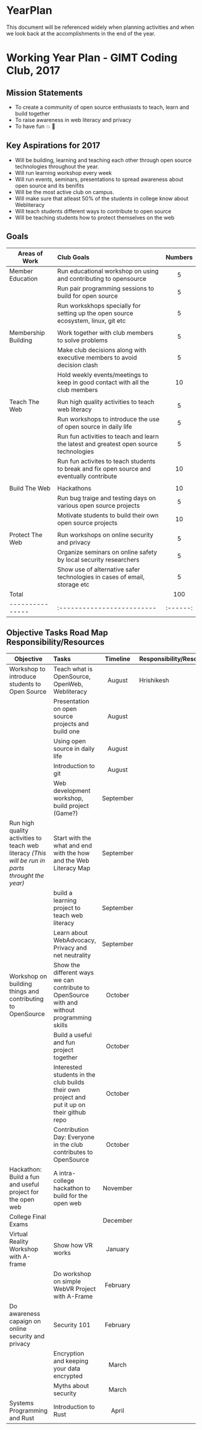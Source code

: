 # YearPlan
This document will be referenced widely when planning activities and when we look back at the accomplishments in the end of the year.

# Working Year Plan  - GIMT Coding Club, 2017

## Mission Statements
- To create a community of open source enthusiasts to teach, learn and build together
- To raise awareness in web literacy and privacy
- To have fun :boom: :tada:

## Key Aspirations for 2017

* Will be building, learning and teaching each other through open source technologies throughout the year.
* Will run learning workshop every week
* Will run events, seminars, presentations to spread awareness about open source and its benifits
* Will be the most active club on campus.
* Will make sure that atleast 50% of the students in college know about Webliteracy
* Will teach students different ways to contribute to open source
* Will be teaching students how to protect themselves on the web

## Goals

| Areas of Work     | Club Goals              | Numbers |
| ---------------   |:-------------------------| :------:|
| Member Education  | Run educational workshop on using and contributing to opensource                                               |5|
|                   | Run pair programming sessions to build for open source                                                         |5|
|                   | Run workskhops specially for setting up the open source ecosystem, linux, git etc                              |5|
|                   |                                                                                                                | |
| Membership Building | Work together with club members to solve problems                                                            |5|
|                   |   Make club decisions along with executive members to avoid decision clash                                     |5|
|                   |   Hold weekly events/meetings to keep in good contact with all the club members                                |10|
|                   |                                                                                                                | |
| Teach The Web     |   Run high quality activities to teach web literacy                                                            |5|
|                   |   Run workshops to introduce the use of open source in daily life                                              |5|
|                   |   Run fun activities to teach and learn the latest and greatest open source technologies                       |5|
|                   |   Run fun activites to teach students to break and fix open source and eventually contribute                   |10|
|                   |                                                                                                                | |
| Build The Web     |   Hackathons                                                                                                   |10|
|                   |   Run bug traige and testing days on various open source projects                                              |5|
|                   |   Motivate students to build their own open source projects                                                    |10|
|                   |                                                                                                                | |
| Protect The Web   |   Run workshops on online security and privacy                                                                 |5|
|                   |   Organize seminars on online safety by local security researchers                                             |5|
|                   |   Show use of alternative safer technologies in cases of email, storage etc                                    |5|
| Total     | |  100 |
| ---------------   |:-------------------------| :------:|

## Objective	Tasks	Road Map	Responsibility/Resources

| Objective        | Tasks              | Timeline  |  Responsibility/Resources |
| ---------------- |:-------------------| :--------:|:--------------------------|
| Workshop to introduce students to Open Source  | Teach what is OpenSource, OpenWeb, Webliteracy | August | Hrishikesh |
| | Presentation on open source projects and build one | August | |
| | Using open source in daily life | August | |
| | Introduction to git | August | |
| | Web development workshop, build project (Game?) | September | |
| Run high quality activities to teach web literacy *(This will be run in parts throught the year)*| Start with the what and end with the how and the Web Literacy Map | September |
| | build a learning project to teach web literacy | September  |
| | Learn about WebAdvocacy, Privacy and net neutrality | September |
| Workshop on building things and contributing to OpenSource | Show the different ways we can contribute to OpenSource with and without programming skills |  October |
| | Build a useful and fun project together | October  |
| | Interested students in the club builds their own project and put it up on their github repo | October |
| | Contribution Day: Everyone in the club contributes to OpenSource | October |
| Hackathon: Build a fun and useful project for the open web | A intra-college hackathon to build for the open web | November  |
| College Final Exams | | December  |
| Virtual Reality Workshop with A-frame | Show how VR works | January |
| | Do workshop on simple WebVR Project with A-Frame | February  |
| Do awareness capaign on online security and privacy | Security 101 | February |
| | Encryption and keeping your data encrypted | March  |
| | Myths about security | March  |
| Systems Programming and Rust | Introduction to Rust | April |

